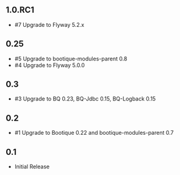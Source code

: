 ## 1.0.RC1

* #7 Upgrade to Flyway 5.2.x

## 0.25

* #5 Upgrade to bootique-modules-parent 0.8 
* #4 Upgrade to Flyway 5.0.0

## 0.3

* #3 Upgrade to BQ 0.23, BQ-Jdbc 0.15, BQ-Logback 0.15

## 0.2

* #1 Upgrade to Bootique 0.22 and bootique-modules-parent 0.7


## 0.1

* Initial Release
